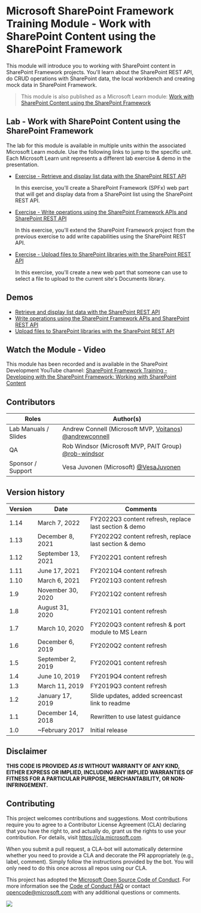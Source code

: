 # Microsoft SharePoint Framework Training Module - Work with SharePoint Content using the SharePoint Framework

This module will introduce you to working with SharePoint content in SharePoint Framework projects. You'll learn about the SharePoint REST API, do CRUD operations with SharePoint data, the local workbench and creating mock data in SharePoint Framework.

> This module is also published as a Microsoft Learn module: [Work with SharePoint Content using the SharePoint Framework](https://docs.microsoft.com/learn/modules/sharepoint-spfx-spcontent)

## Lab - Work with SharePoint Content using the SharePoint Framework

The lab for this module is available in multiple units within the associated Microsoft Learn module. Use the following links to jump to the specific unit. Each Microsoft Learn unit represents a different lab exercise & demo in the presentation.

- [Exercise - Retrieve and display list data with the SharePoint REST API](https://docs.microsoft.com/learn/modules/sharepoint-spfx-spcontent/3-exercise-get-data)

  In this exercise, you'll create a SharePoint Framework (SPFx) web part that will get and display data from a SharePoint list using the SharePoint REST API.

- [Exercise - Write operations using the SharePoint Framework APIs and SharePoint REST API](https://docs.microsoft.com/learn/modules/sharepoint-spfx-spcontent/5-exercise-crud-operations)

  In this exercise, you'll extend the SharePoint Framework project from the previous exercise to add write capabilities using the SharePoint REST API.

- [Exercise - Upload files to SharePoint libraries with the SharePoint REST API](https://docs.microsoft.com/learn/modules/sharepoint-spfx-spcontent/7-exercise-upload-file)

  In this exercise, you'll create a new web part that someone can use to select a file to upload to the current site's Documents library.

## Demos

- [Retrieve and display list data with the SharePoint REST API](./Demos/01-spfxhttpclient)
- [Write operations using the SharePoint Framework APIs and SharePoint REST API](./Demos/02-spcrud)
- [Upload files to SharePoint libraries with the SharePoint REST API](./Demos/03-uploadfile)

## Watch the Module - Video

This module has been recorded and is available in the SharePoint Development YouTube channel: [SharePoint Framework Training - Developing with the SharePoint Framework: Working with SharePoint Content](https://www.youtube.com/watch?v=0OiC7AzoCVI&list=PLR9nK3mnD-OV-RPXQ3Lco845qoEy7VJoc)

## Contributors

| Roles                | Author(s)                                                                                                      |
| -------------------- | -------------------------------------------------------------------------------------------------------------- |
| Lab Manuals / Slides | Andrew Connell (Microsoft MVP, [Voitanos](//github.com/voitanos)) [@andrewconnell](//github.com/andrewconnell) |
| QA                   | Rob Windsor (Microsoft MVP, PAIT Group) [@rob-windsor](//github.com/rob-windsor)                               |
| Sponsor / Support    | Vesa Juvonen (Microsoft) [@VesaJuvonen](//github.com/VesaJuvonen)                                              |

## Version history

| Version |        Date        |                       Comments                        |
| ------- | ------------------ | ----------------------------------------------------- |
| 1.14    | March  7, 2022     | FY2022Q3 content refresh, replace last section & demo |
| 1.13    | December 8, 2021   | FY2022Q2 content refresh, replace last section & demo |
| 1.12    | September 13, 2021 | FY2022Q1 content refresh                              |
| 1.11    | June 17, 2021      | FY2021Q4 content refresh                              |
| 1.10    | March 6, 2021      | FY2021Q3 content refresh                              |
| 1.9     | November 30, 2020  | FY2021Q2 content refresh                              |
| 1.8     | August 31, 2020    | FY2021Q1 content refresh                              |
| 1.7     | March 10, 2020     | FY2020Q3 content refresh & port module to MS Learn    |
| 1.6     | December 6, 2019   | FY2020Q2 content refresh                              |
| 1.5     | September 2, 2019  | FY2020Q1 content refresh                              |
| 1.4     | June 10, 2019      | FY2019Q4 content refresh                              |
| 1.3     | March 11, 2019     | FY2019Q3 content refresh                              |
| 1.2     | January 17, 2019   | Slide updates, added screencast link to readme        |
| 1.1     | December 14, 2018  | Rewritten to use latest guidance                      |
| 1.0     | ~February 2017     | Initial release                                       |

## Disclaimer

**THIS CODE IS PROVIDED _AS IS_ WITHOUT WARRANTY OF ANY KIND, EITHER EXPRESS OR IMPLIED, INCLUDING ANY IMPLIED WARRANTIES OF FITNESS FOR A PARTICULAR PURPOSE, MERCHANTABILITY, OR NON-INFRINGEMENT.**

## Contributing

This project welcomes contributions and suggestions. Most contributions require you to agree to a
Contributor License Agreement (CLA) declaring that you have the right to, and actually do, grant us
the rights to use your contribution. For details, visit https://cla.microsoft.com.

When you submit a pull request, a CLA-bot will automatically determine whether you need to provide
a CLA and decorate the PR appropriately (e.g., label, comment). Simply follow the instructions
provided by the bot. You will only need to do this once across all repos using our CLA.

This project has adopted the [Microsoft Open Source Code of Conduct](https://opensource.microsoft.com/codeofconduct/).
For more information see the [Code of Conduct FAQ](https://opensource.microsoft.com/codeofconduct/faq/) or
contact [opencode@microsoft.com](mailto:opencode@microsoft.com) with any additional questions or comments.

<img src="https://telemetry.sharepointpnp.com/sp-dev-training-spfx-spcontent" />
